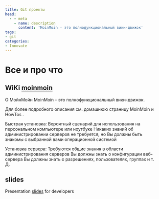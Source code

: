 ```yaml
---
title: Git проекты
head:
  - - meta
    - name: description
      content: 'MoinMoin - это полнофункциональный вики-движок'
tags:
- git
categories:
- Innovate
---
```


# Все и про что

## WiKi [moinmoin](https://github.com/ink-kin/MoinMoin)
О МойнМойн
MoinMoin - это полнофункциональный вики-движок.

Для более подробного описания см. домашнюю страницу MoinMoin и HowTos .

Быстрая установка:
Вероятный сценарий для использования на персональном компьютере или ноутбуке
Никаких знаний об администрировании серверов не требуется, но
Вы должны быть знакомы с выбранной вами операционной системой

Установка сервера:
Требуются общие знания в области администрирования серверов
Вы должны знать о конфигурации веб-сервера
Вы должны знать о разрешениях, пользователях, группах и т. Д.

## slides
Presentation [slides]() for developers
